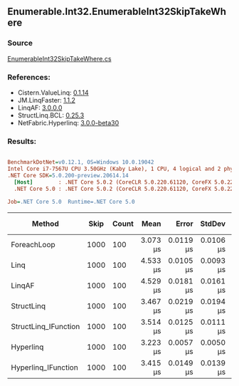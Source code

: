 ﻿## Enumerable.Int32.EnumerableInt32SkipTakeWhere

### Source
[EnumerableInt32SkipTakeWhere.cs](../LinqBenchmarks/Enumerable/Int32/EnumerableInt32SkipTakeWhere.cs)

### References:
- Cistern.ValueLinq: [0.1.14](https://www.nuget.org/packages/Cistern.ValueLinq/0.1.14)
- JM.LinqFaster: [1.1.2](https://www.nuget.org/packages/JM.LinqFaster/1.1.2)
- LinqAF: [3.0.0.0](https://www.nuget.org/packages/LinqAF/3.0.0.0)
- StructLinq.BCL: [0.25.3](https://www.nuget.org/packages/StructLinq.BCL/0.25.3)
- NetFabric.Hyperlinq: [3.0.0-beta30](https://www.nuget.org/packages/NetFabric.Hyperlinq/3.0.0-beta30)

### Results:
``` ini

BenchmarkDotNet=v0.12.1, OS=Windows 10.0.19042
Intel Core i7-7567U CPU 3.50GHz (Kaby Lake), 1 CPU, 4 logical and 2 physical cores
.NET Core SDK=5.0.200-preview.20614.14
  [Host]        : .NET Core 5.0.2 (CoreCLR 5.0.220.61120, CoreFX 5.0.220.61120), X64 RyuJIT
  .NET Core 5.0 : .NET Core 5.0.2 (CoreCLR 5.0.220.61120, CoreFX 5.0.220.61120), X64 RyuJIT

Job=.NET Core 5.0  Runtime=.NET Core 5.0  

```
|               Method | Skip | Count |     Mean |     Error |    StdDev | Ratio |  Gen 0 | Gen 1 | Gen 2 | Allocated |
|--------------------- |----- |------ |---------:|----------:|----------:|------:|-------:|------:|------:|----------:|
|          ForeachLoop | 1000 |   100 | 3.073 μs | 0.0119 μs | 0.0106 μs |  1.00 | 0.0191 |     - |     - |      40 B |
|                 Linq | 1000 |   100 | 4.533 μs | 0.0105 μs | 0.0093 μs |  1.48 | 0.0992 |     - |     - |     208 B |
|               LinqAF | 1000 |   100 | 4.529 μs | 0.0181 μs | 0.0161 μs |  1.47 | 0.0153 |     - |     - |      40 B |
|           StructLinq | 1000 |   100 | 3.467 μs | 0.0219 μs | 0.0194 μs |  1.13 | 0.0610 |     - |     - |     128 B |
| StructLinq_IFunction | 1000 |   100 | 3.514 μs | 0.0125 μs | 0.0111 μs |  1.14 | 0.0191 |     - |     - |      40 B |
|            Hyperlinq | 1000 |   100 | 3.223 μs | 0.0057 μs | 0.0050 μs |  1.05 | 0.0191 |     - |     - |      40 B |
|  Hyperlinq_IFunction | 1000 |   100 | 3.415 μs | 0.0149 μs | 0.0139 μs |  1.11 | 0.0191 |     - |     - |      40 B |
